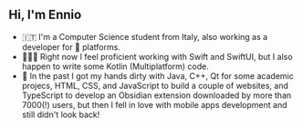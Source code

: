 ## Hi, I'm Ennio

- 🇮🇹 I'm a Computer Science student from Italy, also working as a developer for  platforms.
- 👨🏻‍💻 Right now I feel proficient working with Swift and SwiftUI, but I also happen to write some Kotlin (Multiplatform) code.
- 📱 In the past I got my hands dirty with Java, C++, Qt for some academic projecs, HTML, CSS, and JavaScript to build a couple of websites, and TypeScript to develop an Obsidian extension downloaded by more than 7000(!) users, but then I fell in love with mobile apps development and still didn't look back! 

<!--
**ennioitaliano/ennioitaliano** is a ✨ _special_ ✨ repository because its `README.md` (this file) appears on your GitHub profile.

Here are some ideas to get you started:

- 🔭 I’m currently working on ...
- 🌱 I’m currently learning ...
- 📫 How to reach me: ...
- ⚡ Fun fact: ...
-->
